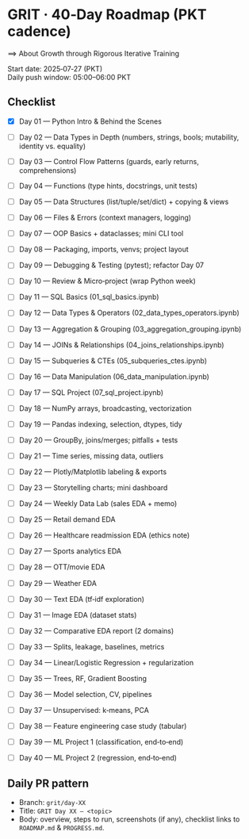 # GRIT · 40‑Day Roadmap (PKT cadence)

==> About Growth through Rigorous Iterative Training

Start date: 2025‑07‑27 (PKT)  
Daily push window: 05:00–06:00 PKT

## Checklist
- [x] Day 01 — Python Intro & Behind the Scenes
- [ ] Day 02 — Data Types in Depth (numbers, strings, bools; mutability, identity vs. equality)
- [ ] Day 03 — Control Flow Patterns (guards, early returns, comprehensions)
- [ ] Day 04 — Functions (type hints, docstrings, unit tests)
- [ ] Day 05 — Data Structures (list/tuple/set/dict) + copying & views
- [ ] Day 06 — Files & Errors (context managers, logging)
- [ ] Day 07 — OOP Basics + dataclasses; mini CLI tool
- [ ] Day 08 — Packaging, imports, venvs; project layout
- [ ] Day 09 — Debugging & Testing (pytest); refactor Day 07
- [ ] Day 10 — Review & Micro‑project (wrap Python week)

- [ ] Day 11 — SQL Basics (01_sql_basics.ipynb)
- [ ] Day 12 — Data Types & Operators (02_data_types_operators.ipynb)
- [ ] Day 13 — Aggregation & Grouping (03_aggregation_grouping.ipynb)
- [ ] Day 14 — JOINs & Relationships (04_joins_relationships.ipynb)
- [ ] Day 15 — Subqueries & CTEs (05_subqueries_ctes.ipynb)
- [ ] Day 16 — Data Manipulation (06_data_manipulation.ipynb)
- [ ] Day 17 — SQL Project (07_sql_project.ipynb)

- [ ] Day 18 — NumPy arrays, broadcasting, vectorization
- [ ] Day 19 — Pandas indexing, selection, dtypes, tidy
- [ ] Day 20 — GroupBy, joins/merges; pitfalls + tests
- [ ] Day 21 — Time series, missing data, outliers
- [ ] Day 22 — Plotly/Matplotlib labeling & exports
- [ ] Day 23 — Storytelling charts; mini dashboard
- [ ] Day 24 — Weekly Data Lab (sales EDA + memo)

- [ ] Day 25 — Retail demand EDA
- [ ] Day 26 — Healthcare readmission EDA (ethics note)
- [ ] Day 27 — Sports analytics EDA
- [ ] Day 28 — OTT/movie EDA
- [ ] Day 29 — Weather EDA
- [ ] Day 30 — Text EDA (tf‑idf exploration)
- [ ] Day 31 — Image EDA (dataset stats)
- [ ] Day 32 — Comparative EDA report (2 domains)

- [ ] Day 33 — Splits, leakage, baselines, metrics
- [ ] Day 34 — Linear/Logistic Regression + regularization
- [ ] Day 35 — Trees, RF, Gradient Boosting
- [ ] Day 36 — Model selection, CV, pipelines
- [ ] Day 37 — Unsupervised: k‑means, PCA
- [ ] Day 38 — Feature engineering case study (tabular)
- [ ] Day 39 — ML Project 1 (classification, end‑to‑end)
- [ ] Day 40 — ML Project 2 (regression, end‑to‑end)

## Daily PR pattern
- Branch: `grit/day-XX`
- Title: `GRIT Day XX — <topic>`
- Body: overview, steps to run, screenshots (if any), checklist links to `ROADMAP.md` & `PROGRESS.md`.

